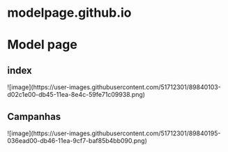 # modelpage.github.io
<h1>Model page</h1>

<h2>index</h2>
![image](https://user-images.githubusercontent.com/51712301/89840103-d02c1e00-db45-11ea-8e4c-59fe71c09938.png)

<h2>Campanhas</h2>
![image](https://user-images.githubusercontent.com/51712301/89840195-036ead00-db46-11ea-9cf7-baf85b4bb090.png)
